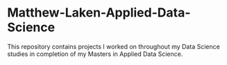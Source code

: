 # Matthew-Laken-Applied-Data-Science
This repository contains projects I worked on throughout my Data Science studies in completion of my Masters in Applied Data Science.

